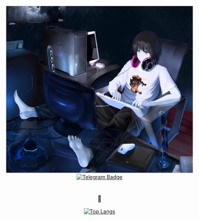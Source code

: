<div id="header" align="center">
  <img src="src/imga.jpg"  alt="hello" height="450" width="600"/>
  <div id="badges">
    <a href="https://t.me/shmkvdmd">
      <img src="https://img.shields.io/badge/TG-blue?style=for-the-badge&logo=telegram&logoColor=white" alt="Telegram Badge"/>
    </a>
  </div>
  <img src="https://komarev.com/ghpvc/?username=shmkvdmd&style=flat-square&color=blue" alt=""/>

### :green_heart:
[![Top Langs](https://github-readme-stats.vercel.app/api/top-langs/?username=shmkvdmd&layout=compact&theme=vision-friendly-dark)](https://github.com/anuraghazra/github-readme-stats)
</div>
